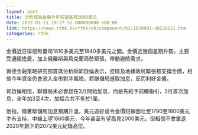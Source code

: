 ```yaml
---
layout: post
title: 分析認為金價今年有望高見2000美元
date: 2022-01-21 19:27:52.000000000 +08:00
link: https://news.rthk.hk/rthk/ch/component/k2/1629991-20220121.htm
categories: rthk
---
```


金價近日徘徊每盎司1810多美元至1840多美元之間。金價近幾個星期升勢，主要受通脹擔憂，加上俄羅斯與烏克蘭局勢緊張，帶動避險需求。

實德金融策略研究部首席分析師郭啟倫表示，疫情及地緣政局緊張都支撐金價，相信今年資金仍會流入金市對沖風險。若聯儲局進取加息，反而利好金價。

郭啟倫相信，聯儲局未必會趕在3月開始加息，而是先給予前瞻指引，5月首次加息，全年加3至4次，加幅合共不多於1厘。

他指，隨著聯儲局加息預期升溫，美元造好或令金價短線回吐至1790至1800美元才有支持，中線上望1860美元，今年甚至有望高見2000美元，但相信不會重返2020年創下的2072美元紀錄高位。
